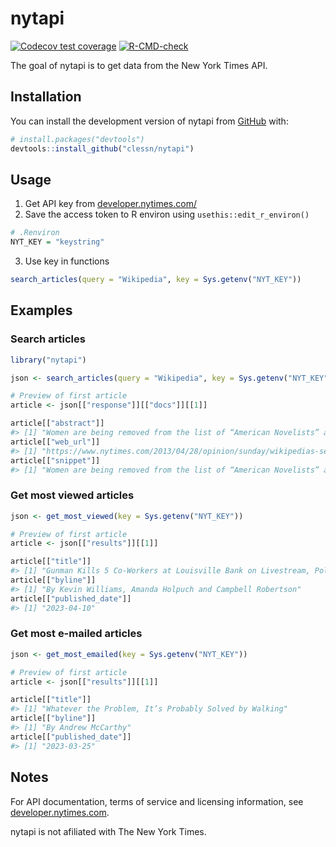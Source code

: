 
<!-- README.md is generated from README.Rmd. Please edit that file -->

# nytapi

<!-- badges: start -->

[![Codecov test
coverage](https://codecov.io/gh/clessn/wikirest/branch/main/graph/badge.svg)](https://app.codecov.io/gh/clessn/wikirest?branch=main)
[![R-CMD-check](https://github.com/clessn/nytapi/actions/workflows/R-CMD-check.yaml/badge.svg)](https://github.com/clessn/nytapi/actions/workflows/R-CMD-check.yaml)
<!-- badges: end -->

The goal of nytapi is to get data from the New York Times API.

## Installation

You can install the development version of nytapi from
[GitHub](https://github.com/) with:

``` r
# install.packages("devtools")
devtools::install_github("clessn/nytapi")
```

## Usage

1.  Get API key from
    [developer.nytimes.com/](https://developer.nytimes.com/)
2.  Save the access token to R environ using `usethis::edit_r_environ()`

``` r
# .Renviron
NYT_KEY = "keystring"
```

3.  Use key in functions

``` r
search_articles(query = "Wikipedia", key = Sys.getenv("NYT_KEY"))
```

## Examples

### Search articles

``` r
library("nytapi")

json <- search_articles(query = "Wikipedia", key = Sys.getenv("NYT_KEY"))

# Preview of first article
article <- json[["response"]][["docs"]][[1]]

article[["abstract"]]
#> [1] "Women are being removed from the list of “American Novelists” and put into their own category. Moves like that make it harder and slower for women to gain equality in the literary world."
article[["web_url"]]
#> [1] "https://www.nytimes.com/2013/04/28/opinion/sunday/wikipedias-sexism.html"
article[["snippet"]]
#> [1] "Women are being removed from the list of “American Novelists” and put into their own category. Moves like that make it harder and slower for women to gain equality in the literary world."
```

### Get most viewed articles

``` r
json <- get_most_viewed(key = Sys.getenv("NYT_KEY"))

# Preview of first article
article <- json[["results"]][[1]]

article[["title"]]
#> [1] "Gunman Kills 5 Co-Workers at Louisville Bank on Livestream, Police Say"
article[["byline"]]
#> [1] "By Kevin Williams, Amanda Holpuch and Campbell Robertson"
article[["published_date"]]
#> [1] "2023-04-10"
```

### Get most e-mailed articles

``` r
json <- get_most_emailed(key = Sys.getenv("NYT_KEY"))

# Preview of first article
article <- json[["results"]][[1]]

article[["title"]]
#> [1] "Whatever the Problem, It’s Probably Solved by Walking"
article[["byline"]]
#> [1] "By Andrew McCarthy"
article[["published_date"]]
#> [1] "2023-03-25"
```

## Notes

For API documentation, terms of service and licensing information, see
[developer.nytimes.com](https://developer.nytimes.com/).

nytapi is not afiliated with The New York Times.
